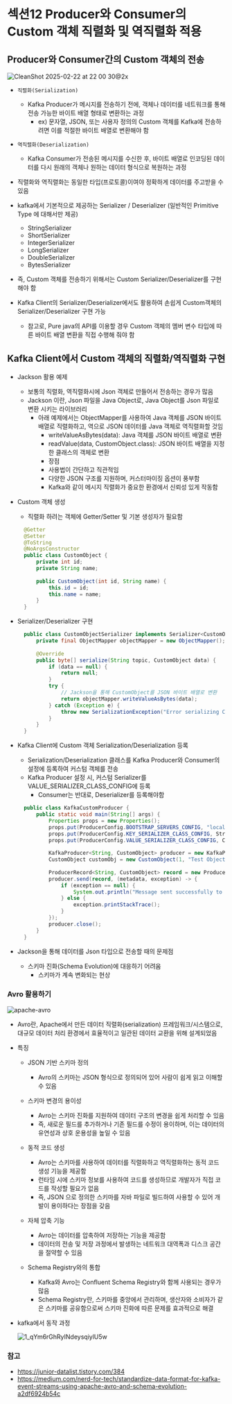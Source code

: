 # 섹션12 Producer와 Consumer의 Custom 객체 직렬화 및 역직렬화 적용

## Producer와 Consumer간의 Custom 객체의 전송

![CleanShot 2025-02-22 at 22 00 30@2x](https://github.com/user-attachments/assets/ee26c2f5-81d4-46d0-af22-a8f448c72c16)

- `직렬화(Serialization)`
  - Kafka Producer가 메시지를 전송하기 전에, 객체나 데이터를 네트워크를 통해 전송 가능한 바이트 배열 형태로 변환하는 과정
    - ex) 문자열, JSON, 또는 사용자 정의의 Custom 객체를 Kafka에 전송하려면 이를 적절한 바이트 배열로 변환해야 함

- `역직렬화(Deserialization)`
  - Kafka Consumer가 전송된 메시지를 수신한 후, 바이트 배열로 인코딩된 데이터를 다시 원래의 객체나 원하는 데이터 형식으로 복원하는 과정

- 직렬화와 역직렬화는 동일한 타입(프로토콜)이여야 정확하게 데이터를 주고받을 수 있음
- kafka에서 기본적으로 제공하는 Serializer / Deserializer (일반적인 Primitive Type 에 대해서만 제공)
  - StringSerializer
  - ShortSerializer
  - IntegerSerializer
  - LongSerializer
  - DoubleSerializer
  - BytesSerializer

- 즉, Custom 객체를 전송하기 위해서는 Custom Serializer/Deserializer를 구현해야 함
- Kafka Client의 Serializer/Deserializer에서도 활용하여 손쉽게 Custom객체의 Serializer/Deserializer 구현 가능
  - 참고로, Pure java의 API를 이용할 경우 Custom 객체의 멤버 변수 타입에 따른 바이트 배열 변환을 직접 수행해 줘야 함

## Kafka Client에서 Custom 객체의 직렬화/역직렬화 구현
- Jackson 활용 예제
  - 보통의 직렬화, 역직렬화시에 Json 객체로 만들어서 전송하는 경우가 많음 
  - Jackson 이란, Json 파일을 Java Object로, Java Object를 Json 파일로 변환 시키는 라이브러리
    - 아래 예제에서는 ObjectMapper를 사용하여 Java 객체를 JSON 바이트 배열로 직렬화하고, 역으로 JSON 데이터를 Java 객체로 역직렬화할 것임
	    - writeValueAsBytes(data): Java 객체를 JSON 바이트 배열로 변환
	    - readValue(data, CustomObject.class): JSON 바이트 배열을 지정한 클래스의 객체로 변환
	  - 장점
      - 사용법이 간단하고 직관적임
      - 다양한 JSON 구조를 지원하며, 커스터마이징 옵션이 풍부함
      - Kafka와 같이 메시지 직렬화가 중요한 환경에서 신뢰성 있게 작동함

- Custom 객체 생성
  - 직렬화 하려는 객체에 Getter/Setter 및 기본 생성자가 필요함

  ```java
    @Getter
    @Setter
    @ToString
    @NoArgsConstructor
    public class CustomObject {
        private int id;
        private String name;
    
        public CustomObject(int id, String name) {
            this.id = id;
            this.name = name;
        }
    }
  ```
  
- Serializer/Deserializer 구현

  ```java
    public class CustomObjectSerializer implements Serializer<CustomObject> {
        private final ObjectMapper objectMapper = new ObjectMapper();
    
        @Override
        public byte[] serialize(String topic, CustomObject data) {
            if (data == null) {
                return null;
            }
            try {
                // Jackson을 통해 CustomObject를 JSON 바이트 배열로 변환
                return objectMapper.writeValueAsBytes(data);
            } catch (Exception e) {
                throw new SerializationException("Error serializing CustomObject", e);
            }
        }
    }
  ```

- Kafka Client에 Custom 객체 Serialization/Deserialization 등록
  - Serialization/Deserialization 클래스를 Kafka Producer와 Consumer의 설정에 등록하여 커스텀 객체를 전송
  - Kafka Producer 설정 시, 커스텀 Serializer를 VALUE_SERIALIZER_CLASS_CONFIG에 등록
    - Consumer는 반대로, Deserializer를 등록해야함

  ```java
    public class KafkaCustomProducer {
        public static void main(String[] args) {
            Properties props = new Properties();
            props.put(ProducerConfig.BOOTSTRAP_SERVERS_CONFIG, "localhost:9092");
            props.put(ProducerConfig.KEY_SERIALIZER_CLASS_CONFIG, StringSerializer.class.getName());
            props.put(ProducerConfig.VALUE_SERIALIZER_CLASS_CONFIG, CustomObjectSerializer.class.getName());
    
            KafkaProducer<String, CustomObject> producer = new KafkaProducer<>(props);
            CustomObject customObj = new CustomObject(1, "Test Object");
    
            ProducerRecord<String, CustomObject> record = new ProducerRecord<>("custom_topic", "key1", customObj);
            producer.send(record, (metadata, exception) -> {
                if (exception == null) {
                    System.out.println("Message sent successfully to topic " + metadata.topic());
                } else {
                    exception.printStackTrace();
                }
            });
            producer.close();
        }
    }
  ```

- Jackson을 통해 데이터를 Json 타입으로 전송할 때의 문제점
  - 스키마 진화(Schema Evolution)에 대응하기 어려움
    - 스키마가 계속 변화되는 현상

### Avro 활용하기
![apache-avro](https://github.com/user-attachments/assets/27c7aba7-9547-4c13-ae25-497dd4480b21)

- Avro란, Apache에서 만든 데이터 직렬화(serialization) 프레임워크/시스템으로, 대규모 데이터 처리 환경에서 효율적이고 일관된 데이터 교환을 위해 설계되었음
- 특징
  - JSON 기반 스키마 정의
    - Avro의 스키마는 JSON 형식으로 정의되어 있어 사람이 쉽게 읽고 이해할 수 있음

  - 스키마 변경의 용이성
    - Avro는 스키마 진화를 지원하여 데이터 구조의 변경을 쉽게 처리할 수 있음
    - 즉, 새로운 필드를 추가하거나 기존 필드를 수정이 용이하며, 이는 데이터의 유연성과 상호 운용성을 높일 수 있음

  - 동적 코드 생성
    - Avro는 스키마를 사용하여 데이터를 직렬화하고 역직렬화하는 동적 코드 생성 기능을 제공함
    - 런타임 시에 스키마 정보를 사용하여 코드를 생성하므로 개발자가 직접 코드를 작성할 필요가 없음
    - 즉, JSON 으로 정의한 스키마를 자바 파일로 빌드하여 사용할 수 있어 개발이 용이하다는 장점을 갖음

  - 자체 압축 기능
    - Avro는 데이터를 압축하여 저장하는 기능을 제공함
    - 데이터의 전송 및 저장 과정에서 발생하는 네트워크 대역폭과 디스크 공간을 절약할 수 있음

  - Schema Registry와의 통합
    - Kafka와 Avro는 Confluent Schema Registry와 함께 사용되는 경우가 많음
    - Schema Registry란, 스키마를 중앙에서 관리하며, 생산자와 소비자가 같은 스키마를 공유함으로써 스키마 진화에 따른 문제를 효과적으로 해결

- kafka에서 동작 과정

  ![1_qYm6rGhRyINdeysqiylU5w](https://github.com/user-attachments/assets/c40dc1f7-ff59-4134-8e44-7142ed5ec1e5)

### 참고
- https://junior-datalist.tistory.com/384
- https://medium.com/nerd-for-tech/standardize-data-format-for-kafka-event-streams-using-apache-avro-and-schema-evolution-a2df6924b54c
